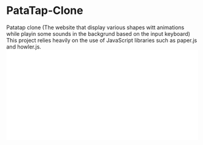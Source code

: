 # PataTap-Clone
 Patatap clone (The website that display various shapes witt animations while playin some sounds in the backgrund based on the input keyboard)
This project relies heavily on the use of JavaScript libraries such as paper.js and howler.js.
![Scrreenshot from the game](/presentation.gif)